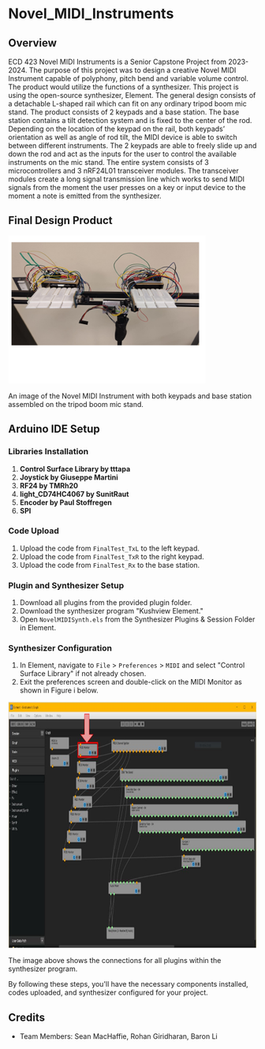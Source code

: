 # Novel_MIDI_Instruments

## Overview
ECD 423 Novel MIDI Instruments is a Senior Capstone Project from 2023-2024. The purpose of this project was to design a creative Novel MIDI Instrument capable of polyphony, pitch bend and variable volume control. The product would utilize the functions of a synthesizer. This project is using the open-source synthesizer, Element. The general design consists of a detachable L-shaped rail which can fit on any ordinary tripod boom mic stand. The product consists of 2 keypads and a base station. The base station contains a tilt detection system and is fixed to the center of the rod. Depending on the location of the keypad on the rail, both keypads’ orientation as well as angle of rod tilt, the MIDI device is able to switch between different instruments. The 2 keypads are able to freely slide up and down the rod and act as the inputs for the user to control the available instruments on the mic stand. The entire system consists of 3 microcontrollers and 3 nRF24L01 transceiver modules. The transceiver modules create a long signal transmission line which works to send MIDI signals from the moment the user presses on a key or input device to the moment a note is emitted from the synthesizer.

## Final Design Product
<p float="left">
 <img src="images/Entire Design.png" width = "400" height="300" />
 <p>An image of the Novel MIDI Instrument with both keypads and base station assembled on the tripod boom mic stand.
</p>
</p>

## Arduino IDE Setup

### Libraries Installation
1. **Control Surface Library by tttapa**
2. **Joystick by Giuseppe Martini**
3. **RF24 by TMRh20**
4. **light_CD74HC4067 by SunitRaut**
5. **Encoder by Paul Stoffregen**
6. **SPI**

### Code Upload

1. Upload the code from `FinalTest_TxL` to the left keypad.
2. Upload the code from `FinalTest_TxR` to the right keypad.
3. Upload the code from `FinalTest_Rx` to the base station.

### Plugin and Synthesizer Setup

1. Download all plugins from the provided plugin folder.
2. Download the synthesizer program "Kushview Element."
3. Open `NovelMIDISynth.els` from the Synthesizer Plugins & Session Folder in Element.

### Synthesizer Configuration

1. In Element, navigate to `File` > `Preferences` > `MIDI` and select "Control Surface Library" if not already chosen.
2. Exit the preferences screen and double-click on the MIDI Monitor as shown in Figure i below.

<p float="left">
 <img src="images/SynthesizerPic.jpg" width = "700" height="500" />
</p>
The image above shows the connections for all plugins within the synthesizer program.

By following these steps, you'll have the necessary components installed, codes uploaded, and synthesizer configured for your project.


## Credits
- Team Members: Sean MacHaffie, Rohan Giridharan, Baron Li


